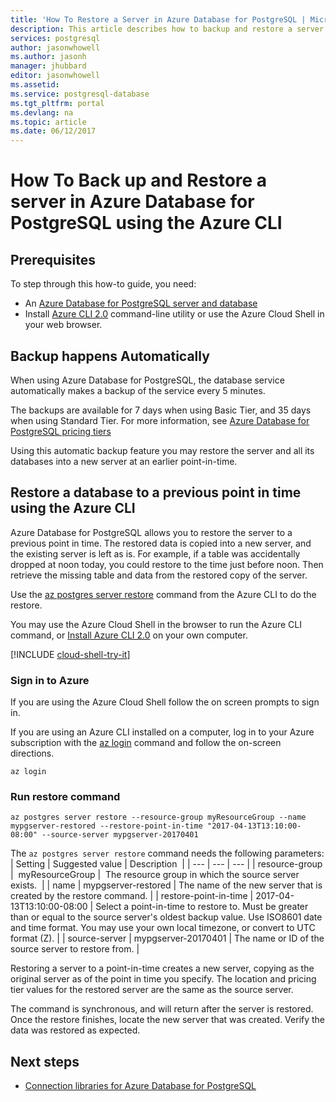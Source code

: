 ```yaml
---
title: 'How To Restore a Server in Azure Database for PostgreSQL | Microsoft Docs'
description: This article describes how to backup and restore a server in Azure Database for PostgreSQL using the Azure CLI.
services: postgresql
author: jasonwhowell
ms.author: jasonh
manager: jhubbard
editor: jasonwhowell
ms.assetid: 
ms.service: postgresql-database
ms.tgt_pltfrm: portal
ms.devlang: na
ms.topic: article
ms.date: 06/12/2017
---
```


# How To Back up and Restore a server in Azure Database for PostgreSQL using the Azure CLI

## Prerequisites
To step through this how-to guide, you need:
- An [Azure Database for PostgreSQL server and database](quickstart-create-server-database-azure-cli.md)
- Install [Azure CLI 2.0](/cli/azure/install-azure-cli) command-line utility or use the Azure Cloud Shell in your web browser.

## Backup happens Automatically
When using Azure Database for PostgreSQL, the database service automatically makes a backup of the service every 5 minutes. 

The backups are available for 7 days when using Basic Tier, and 35 days when using Standard Tier. For more information, see [Azure Database for PostgreSQL pricing tiers](concepts-service-tiers.md)

Using this automatic backup feature you may restore the server and all its databases into a new server at an earlier point-in-time.

## Restore a database to a previous point in time using the Azure CLI
Azure Database for PostgreSQL allows you to restore the server to a previous point in time. The restored data is copied into a new server, and the existing server is left as is. For example, if a table was accidentally dropped at noon today, you could restore to the time just before noon. Then retrieve the missing table and data from the restored copy of the server. 

Use the [az postgres server restore](/cli/azure/postgres/server#restore) command from the Azure CLI to do the restore.

You may use the Azure Cloud Shell in the browser to run the Azure CLI command, or [Install Azure CLI 2.0]( /cli/azure/install-azure-cli) on your own computer.

[!INCLUDE [cloud-shell-try-it](../../includes/cloud-shell-try-it.md)]

### Sign in to Azure
If you are using the Azure Cloud Shell follow the on screen prompts to sign in. 

If you are using an Azure CLI installed on a computer, log in to your Azure subscription with the [az login](/cli/azure/#login) command and follow the on-screen directions.  
```azurecli
az login
```

### Run restore command
```azurecli-interactive
az postgres server restore --resource-group myResourceGroup --name mypgserver-restored --restore-point-in-time "2017-04-13T13:10:00-08:00" --source-server mypgserver-20170401
```

The `az postgres server restore` command needs the following parameters:
| Setting | Suggested value | Description  |
| --- | --- | --- |
| resource-group |  myResourceGroup |  The resource group in which the source server exists.  |
| name | mypgserver-restored | The name of the new server that is created by the restore command. |
| restore-point-in-time | 2017-04-13T13:10:00-08:00 | Select a point-in-time to restore to. Must be greater than or equal to the source server's oldest backup value. Use ISO8601 date and time format. You may use your own local timezone, or convert to UTC format (Z). |
| source-server | mypgserver-20170401 | The name or ID of the source server to restore from. |

Restoring a server to a point-in-time creates a new server, copying as the original server as of the point in time you specify. The location and pricing tier values for the restored server are the same as the source server.

The command is synchronous, and will return after the server is restored. Once the restore finishes, locate the new server that was created. Verify the data was restored as expected.

## Next steps
- [Connection libraries for Azure Database for PostgreSQL](concepts-connection-libraries.md)
